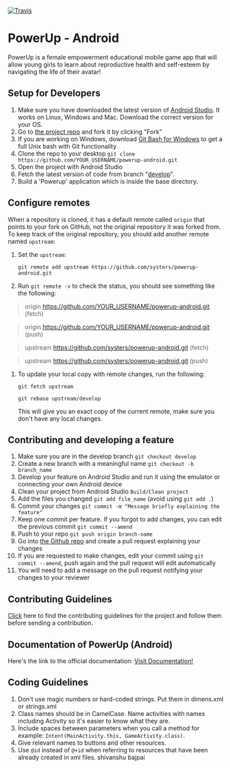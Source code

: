 [![Travis](https://img.shields.io/travis/rust-lang/rust.svg?style=plastic)](https://github.com/systers/powerup-android)

# PowerUp - Android

PowerUp is a female empowerment educational mobile game app that will allow young girls to learn about reproductive health 
and self-esteem by navigating the life of their avatar!

## Setup for Developers
1. Make sure you have downloaded the latest version of [Android Studio](https://developer.android.com/sdk/index.html). It works on Linux, Windows and Mac. Download the correct version for your OS.
2. Go to [the project repo](https://github.com/systers/powerup-android/) and fork it by clicking "Fork" 
3. If you are working on Windows, download [Git Bash for Windows](https://git-for-windows.github.io/) to get a full Unix bash with Git functionality
4. Clone the repo to your desktop `git clone https://github.com/YOUR_USERNAME/powerup-android.git`
5. Open the project with Android Studio 
6. Fetch the latest version of code from branch "[develop](https://github.com/systers/powerup-android/tree/develop/PowerUp)".
7. Build a 'Powerup' application which is inside the base directory.

## Configure remotes
When a repository is cloned, it has a default remote called `origin` that points to your fork on GitHub, not the original repository it was forked from. To keep track of the original repository, you should add another remote named `upstream`:

1. Set the `upstream`:

   `git remote add upstream https://github.com/systers/powerup-android.git`
  
1. Run `git remote -v` to check the status, you should see something like the following:

  > origin    https://github.com/YOUR_USERNAME/powerup-android.git (fetch)
  
  > origin    https://github.com/YOUR_USERNAME/powerup-android.git (push)
  
  > upstream  https://github.com/systers/powerup-android.git (fetch)
  
  > upstream  https://github.com/systers/powerup-android.git (push)

1. To update your local copy with remote changes, run the following:

   `git fetch upstream`

   `git rebase upstream/develop`

   This will give you an exact copy of the current remote, make sure you don't have any local changes.

## Contributing and developing a feature
1. Make sure you are in the develop branch `git checkout develop`
1. Create a new branch with a meaningful name `git checkout -b branch_name`
1. Develop your feature on Android Studio and run it using the emulator or connecting your own Android device
1. Clean your project from Android Studio `Build/Clean project`
1. Add the files you changed `git add file_name` (avoid using `git add .`)
1. Commit your changes `git commit -m "Message briefly explaining the feature"`
1. Keep one commit per feature. If you forgot to add changes, you can edit the previous commit `git commit --amend`
1. Push to your repo `git push origin branch-name`
1. Go into [the Github repo](https://github.com/systers/powerup-android/) and create a pull request explaining your changes
1. If you are requested to make changes, edit your commit using `git commit --amend`, push again and the pull request will edit automatically
1. You will need to add a message on the pull request notifying your changes to your reviewer

## Contributing Guidelines 
[Click](https://github.com/systers/powerup-android/wiki/How-to-Contribute) here to find the contributing guidelines for the project and follow them before sending a contribution.

## Documentation of PowerUp (Android)
Here's the link to the official documentation:
[Visit Documentation!](https://github.com/systers/powerup-android/wiki#overview)

## Coding Guidelines
1. Don't use magic numbers or hard-coded strings. Put them in dimens.xml or strings.xml
1. Class names should be in CamelCase. Name activities with names including Activity so it's easier to know what they are.
1. Include spaces between parameters when you call a method for example: `Intent(MainActivity.this, GameActivity.class)`.
1. Give relevant names to buttons and other resources. 
1. Use `@id` instead of `@+id` when referring to resources that have been already created in xml files.
shivanshu bajpai